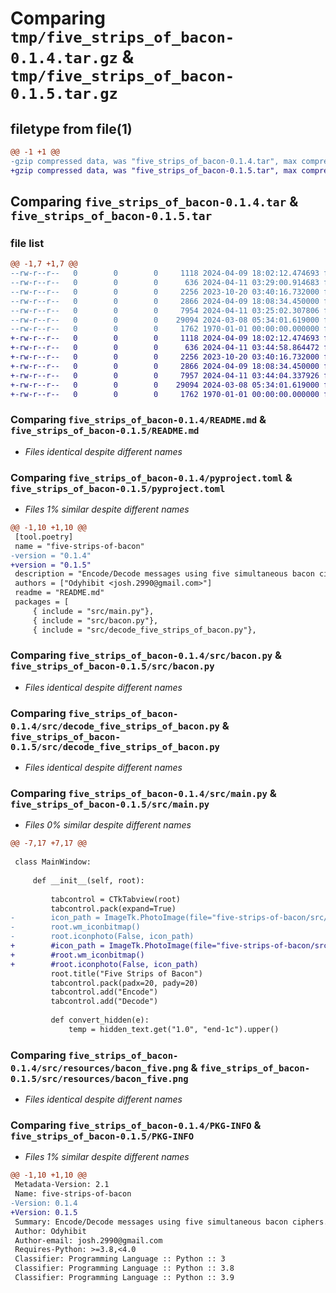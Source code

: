 # Comparing `tmp/five_strips_of_bacon-0.1.4.tar.gz` & `tmp/five_strips_of_bacon-0.1.5.tar.gz`

## filetype from file(1)

```diff
@@ -1 +1 @@
-gzip compressed data, was "five_strips_of_bacon-0.1.4.tar", max compression
+gzip compressed data, was "five_strips_of_bacon-0.1.5.tar", max compression
```

## Comparing `five_strips_of_bacon-0.1.4.tar` & `five_strips_of_bacon-0.1.5.tar`

### file list

```diff
@@ -1,7 +1,7 @@
--rw-r--r--   0        0        0     1118 2024-04-09 18:02:12.474693 five_strips_of_bacon-0.1.4/README.md
--rw-r--r--   0        0        0      636 2024-04-11 03:29:00.914683 five_strips_of_bacon-0.1.4/pyproject.toml
--rw-r--r--   0        0        0     2256 2023-10-20 03:40:16.732000 five_strips_of_bacon-0.1.4/src/bacon.py
--rw-r--r--   0        0        0     2866 2024-04-09 18:08:34.450000 five_strips_of_bacon-0.1.4/src/decode_five_strips_of_bacon.py
--rw-r--r--   0        0        0     7954 2024-04-11 03:25:02.307806 five_strips_of_bacon-0.1.4/src/main.py
--rw-r--r--   0        0        0    29094 2024-03-08 05:34:01.619000 five_strips_of_bacon-0.1.4/src/resources/bacon_five.png
--rw-r--r--   0        0        0     1762 1970-01-01 00:00:00.000000 five_strips_of_bacon-0.1.4/PKG-INFO
+-rw-r--r--   0        0        0     1118 2024-04-09 18:02:12.474693 five_strips_of_bacon-0.1.5/README.md
+-rw-r--r--   0        0        0      636 2024-04-11 03:44:58.864472 five_strips_of_bacon-0.1.5/pyproject.toml
+-rw-r--r--   0        0        0     2256 2023-10-20 03:40:16.732000 five_strips_of_bacon-0.1.5/src/bacon.py
+-rw-r--r--   0        0        0     2866 2024-04-09 18:08:34.450000 five_strips_of_bacon-0.1.5/src/decode_five_strips_of_bacon.py
+-rw-r--r--   0        0        0     7957 2024-04-11 03:44:04.337926 five_strips_of_bacon-0.1.5/src/main.py
+-rw-r--r--   0        0        0    29094 2024-03-08 05:34:01.619000 five_strips_of_bacon-0.1.5/src/resources/bacon_five.png
+-rw-r--r--   0        0        0     1762 1970-01-01 00:00:00.000000 five_strips_of_bacon-0.1.5/PKG-INFO
```

### Comparing `five_strips_of_bacon-0.1.4/README.md` & `five_strips_of_bacon-0.1.5/README.md`

 * *Files identical despite different names*

### Comparing `five_strips_of_bacon-0.1.4/pyproject.toml` & `five_strips_of_bacon-0.1.5/pyproject.toml`

 * *Files 1% similar despite different names*

```diff
@@ -1,10 +1,10 @@
 [tool.poetry]
 name = "five-strips-of-bacon"
-version = "0.1.4"
+version = "0.1.5"
 description = "Encode/Decode messages using five simultaneous bacon ciphers."
 authors = ["Odyhibit <josh.2990@gmail.com>"]
 readme = "README.md"
 packages = [
     { include = "src/main.py"},
     { include = "src/bacon.py"},
     { include = "src/decode_five_strips_of_bacon.py"},
```

### Comparing `five_strips_of_bacon-0.1.4/src/bacon.py` & `five_strips_of_bacon-0.1.5/src/bacon.py`

 * *Files identical despite different names*

### Comparing `five_strips_of_bacon-0.1.4/src/decode_five_strips_of_bacon.py` & `five_strips_of_bacon-0.1.5/src/decode_five_strips_of_bacon.py`

 * *Files identical despite different names*

### Comparing `five_strips_of_bacon-0.1.4/src/main.py` & `five_strips_of_bacon-0.1.5/src/main.py`

 * *Files 0% similar despite different names*

```diff
@@ -7,17 +7,17 @@
 
 class MainWindow:
 
     def __init__(self, root):
 
         tabcontrol = CTkTabview(root)
         tabcontrol.pack(expand=True)
-        icon_path = ImageTk.PhotoImage(file="five-strips-of-bacon/src/resources/bacon_five.png")
-        root.wm_iconbitmap()
-        root.iconphoto(False, icon_path)
+        #icon_path = ImageTk.PhotoImage(file="five-strips-of-bacon/src/resources/bacon_five.png")
+        #root.wm_iconbitmap()
+        #root.iconphoto(False, icon_path)
         root.title("Five Strips of Bacon")
         tabcontrol.pack(padx=20, pady=20)
         tabcontrol.add("Encode")
         tabcontrol.add("Decode")
 
         def convert_hidden(e):
             temp = hidden_text.get("1.0", "end-1c").upper()
```

### Comparing `five_strips_of_bacon-0.1.4/src/resources/bacon_five.png` & `five_strips_of_bacon-0.1.5/src/resources/bacon_five.png`

 * *Files identical despite different names*

### Comparing `five_strips_of_bacon-0.1.4/PKG-INFO` & `five_strips_of_bacon-0.1.5/PKG-INFO`

 * *Files 1% similar despite different names*

```diff
@@ -1,10 +1,10 @@
 Metadata-Version: 2.1
 Name: five-strips-of-bacon
-Version: 0.1.4
+Version: 0.1.5
 Summary: Encode/Decode messages using five simultaneous bacon ciphers.
 Author: Odyhibit
 Author-email: josh.2990@gmail.com
 Requires-Python: >=3.8,<4.0
 Classifier: Programming Language :: Python :: 3
 Classifier: Programming Language :: Python :: 3.8
 Classifier: Programming Language :: Python :: 3.9
```


